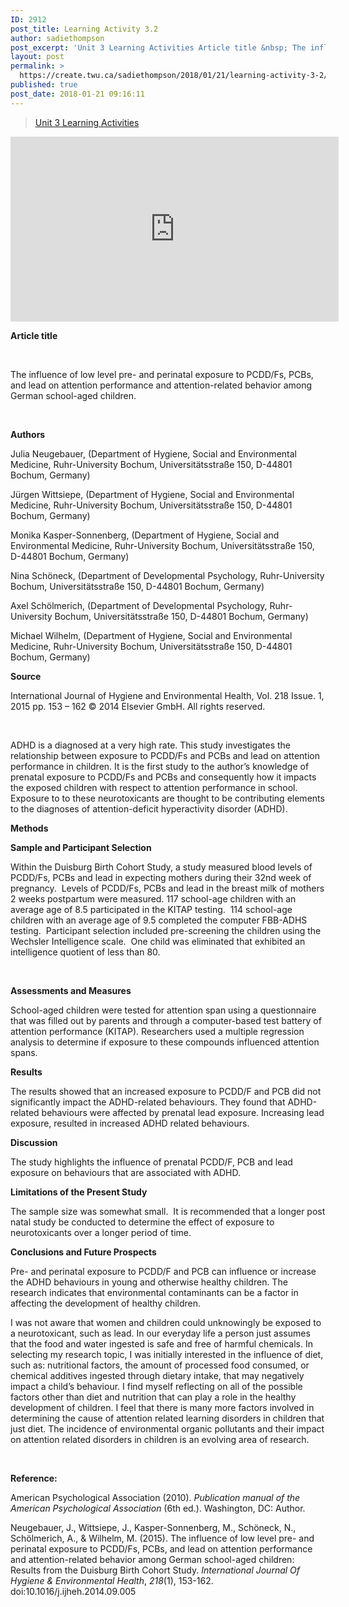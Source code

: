 ```yaml
---
ID: 2912
post_title: Learning Activity 3.2
author: sadiethompson
post_excerpt: 'Unit 3 Learning Activities Article title &nbsp; The influence of low level pre- and perinatal exposure to PCDD/Fs, PCBs, and lead on attention performance and attention-related behavior among German school-aged children. &nbsp; Authors Julia Neugebauer, (Department of Hygiene, Social and Environmental Medicine, Ruhr-University Bochum, Universit&auml;tsstra&szlig;e 150, D-44801 Bochum, Germany) J&uuml;rgen Wittsiepe, (Department of Hygiene, Social &hellip; <p><a href="https://create.twu.ca/sadiethompson/2018/01/21/learning-activity-3-2/">Continue reading<span> "Learning Activity 3.2"</span></a></p>'
layout: post
permalink: >
  https://create.twu.ca/sadiethompson/2018/01/21/learning-activity-3-2/
published: true
post_date: 2018-01-21 09:16:11
---
```

<blockquote class="wp-embedded-content" data-secret="7hZyATItsG"><a href="https://create.twu.ca/ldrs591-sp18/unit-3-learning-activities/">Unit 3 Learning Activities</a></p></blockquote>



<iframe class="wp-embedded-content" sandbox="allow-scripts" security="restricted" src="https://create.twu.ca/ldrs591-sp18/unit-3-learning-activities/embed/#?secret=7hZyATItsG" data-secret="7hZyATItsG" width="525" height="296" title="&#8220;Unit 3 Learning Activities&#8221; &#8212; Leadership 591: Scholarly Inquiry" frameborder="0" marginwidth="0" marginheight="0" scrolling="no"></iframe>

<b>Article title</b>

&nbsp;

<span style="font-weight: 400">The influence of low level pre- and perinatal exposure to PCDD/Fs, PCBs, and lead on attention performance and attention-related behavior among German school-aged children.</span>

&nbsp;

<b>Authors</b>

<span style="font-weight: 400">Julia Neugebauer, </span><span style="font-weight: 400">(Department of Hygiene, Social and Environmental Medicine, Ruhr-University Bochum, Universitätsstraße 150, D-44801 Bochum, Germany)</span>

<span style="font-weight: 400">Jürgen Wittsiepe, </span><span style="font-weight: 400">(Department of Hygiene, Social and Environmental Medicine, Ruhr-University Bochum, Universitätsstraße 150, D-44801 Bochum, Germany)</span>

<span style="font-weight: 400">Monika Kasper-Sonnenberg, </span><span style="font-weight: 400">(Department of Hygiene, Social and Environmental Medicine, Ruhr-University Bochum, Universitätsstraße 150, D-44801 Bochum, Germany)</span>

<span style="font-weight: 400">Nina Schöneck, </span><span style="font-weight: 400">(Department of Developmental Psychology, Ruhr-University Bochum, Universitätsstraße 150, D-44801 Bochum, Germany)</span>

<span style="font-weight: 400">Axel Schölmerich, </span><span style="font-weight: 400">(Department of Developmental Psychology, Ruhr-University Bochum, Universitätsstraße 150, D-44801 Bochum, Germany)</span>

<span style="font-weight: 400">Michael Wilhelm, </span><span style="font-weight: 400">(Department of Hygiene, Social and Environmental Medicine, Ruhr-University Bochum, Universitätsstraße 150, D-44801 Bochum, Germany)</span>

<b>Source</b>

<span style="font-weight: 400">International Journal of Hygiene and Environmental Health, Vol. 218 Issue. 1, 2015 pp. 153 &#8211; 162 © </span><span style="font-weight: 400">2014 Elsevier GmbH. All rights reserved.</span>

&nbsp;

<span style="font-weight: 400">ADHD is a diagnosed at a very high rate.</span> <span style="font-weight: 400">This study investigates the relationship between exposure to PCDD/Fs and PCBs and lead on attention performance in children. It is the first study to the author’s knowledge of prenatal exposure to PCDD/Fs and PCBs and consequently how it impacts the exposed children with respect to attention performance in school. Exposure to to these neurotoxicants are thought to be contributing elements to the diagnoses of attention-deficit hyperactivity disorder (ADHD).</span>

<b>Methods</b>

<b>Sample and Participant Selection</b>

<span style="font-weight: 400">Within the Duisburg Birth Cohort Study, a study measured blood levels of PCDD/Fs, PCBs and lead in expecting mothers during their 32nd week of pregnancy.  Levels of PCDD/Fs, PCBs and lead in the breast milk of mothers 2 weeks postpartum were measured. 117 school-age children with an average age of 8.5 participated in the KITAP testing.  114 school-age children with an average age of 9.5 completed the computer FBB-ADHS testing.  Participant selection included pre-screening the children using the Wechsler Intelligence scale.  One child was eliminated that exhibited an intelligence quotient of less than 80.  </span>

&nbsp;

<b>Assessments and Measures</b>

<span style="font-weight: 400">School-aged children were tested for attention span using a questionnaire that was filled out by parents and through a computer-based test battery of attention performance (KITAP). Researchers used a multiple regression analysis to determine if exposure to these compounds influenced attention spans.</span>

<b>Results</b>

<span style="font-weight: 400">The results showed that an increased exposure to PCDD/F and PCB did not significantly impact the ADHD-related behaviours. They found that ADHD-related behaviours were affected by prenatal lead exposure. Increasing lead exposure, resulted in increased ADHD related behaviours.</span>

<b>Discussion</b>

<span style="font-weight: 400">The study highlights the influence of prenatal PCDD/F, PCB and lead exposure on behaviours that are associated with ADHD.</span>

<b>Limitations of the Present Study</b>

<span style="font-weight: 400">The sample size was somewhat small.  It is recommended that a longer post natal study be conducted to determine the effect of exposure to neurotoxicants over a longer period of time.</span>

<b>Conclusions and Future Prospects</b>

<span style="font-weight: 400">Pre- and perinatal exposure to PCDD/F and PCB can influence or increase the ADHD behaviours in young and otherwise healthy children. The research indicates that environmental contaminants can be a factor in affecting the development of healthy children. </span>

<span style="font-weight: 400">I was not aware that women and children could unknowingly be exposed to a neurotoxicant, such as lead. In our everyday life a person just assumes that the food and water ingested is safe and free of harmful chemicals. In selecting my research topic, I was initially interested in the influence of diet, such as: nutritional factors, the amount of processed food consumed, or chemical additives ingested through dietary intake, that may negatively impact a child’s behaviour. I find myself reflecting on all of the possible factors other than diet and nutrition that can play a role in the healthy development of children. I feel that there is many more factors involved in determining the cause of attention related learning disorders in children that just diet. The incidence of environmental organic pollutants and their impact on attention related disorders in children is an evolving area of research.</span>

&nbsp;

<b>Reference:</b>

<span style="font-weight: 400">American Psychological Association (2010). </span><i><span style="font-weight: 400">Publication manual of the American Psychological Association</span></i><span style="font-weight: 400"> (6th ed.). Washington, DC: Author.</span>

<span style="font-weight: 400">Neugebauer, J., Wittsiepe, J., Kasper-Sonnenberg, M., Schöneck, N., Schölmerich, A., &amp; Wilhelm, M. (2015). The influence of low level pre- and perinatal exposure to PCDD/Fs, PCBs, and lead on attention performance and attention-related behavior among German school-aged children: Results from the Duisburg Birth Cohort Study. </span><i><span style="font-weight: 400">International Journal Of Hygiene &amp; Environmental Health</span></i><span style="font-weight: 400">, </span><i><span style="font-weight: 400">218</span></i><span style="font-weight: 400">(1), 153-162. doi:10.1016/j.ijheh.2014.09.005</span>